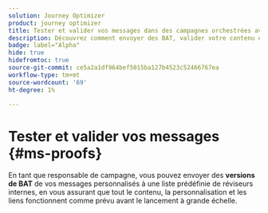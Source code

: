 ```yaml
---
solution: Journey Optimizer
product: journey optimizer
title: Tester et valider vos messages dans des campagnes orchestrées avec Journey Optimizer
description: Découvrez comment envoyer des BAT, valider votre contenu et personnaliser dans une campagne orchestrée avec Adobe Journey Optimizer
badge: label="Alpha"
hide: true
hidefromtoc: true
source-git-commit: ce5a2a1df964bef5015ba127b4523c52466767ea
workflow-type: tm+mt
source-wordcount: '69'
ht-degree: 1%

---
```


# Tester et valider vos messages {#ms-proofs}

En tant que responsable de campagne, vous pouvez envoyer des **versions de BAT** de vos messages personnalisés à une liste prédéfinie de réviseurs internes, en vous assurant que tout le contenu, la personnalisation et les liens fonctionnent comme prévu avant le lancement à grande échelle.




